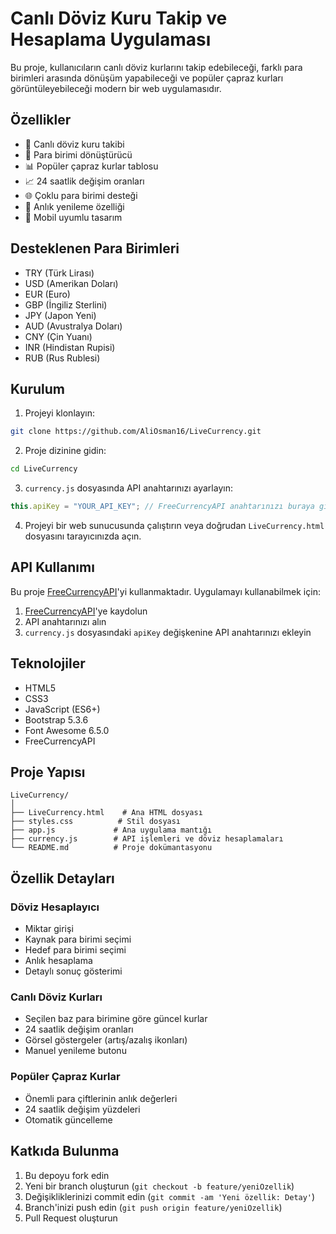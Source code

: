 # Canlı Döviz Kuru Takip ve Hesaplama Uygulaması

Bu proje, kullanıcıların canlı döviz kurlarını takip edebileceği, farklı para birimleri arasında dönüşüm yapabileceği ve popüler çapraz kurları görüntüleyebileceği modern bir web uygulamasıdır.

## Özellikler

- 💱 Canlı döviz kuru takibi
- 🔄 Para birimi dönüştürücü
- 📊 Popüler çapraz kurlar tablosu
- 📈 24 saatlik değişim oranları
- 🌐 Çoklu para birimi desteği
- 🔄 Anlık yenileme özelliği
- 📱 Mobil uyumlu tasarım

## Desteklenen Para Birimleri

- TRY (Türk Lirası)
- USD (Amerikan Doları)
- EUR (Euro)
- GBP (İngiliz Sterlini)
- JPY (Japon Yeni)
- AUD (Avustralya Doları)
- CNY (Çin Yuanı)
- INR (Hindistan Rupisi)
- RUB (Rus Rublesi)

## Kurulum

1. Projeyi klonlayın:
```bash
git clone https://github.com/AliOsman16/LiveCurrency.git
```

2. Proje dizinine gidin:
```bash
cd LiveCurrency
```

3. `currency.js` dosyasında API anahtarınızı ayarlayın:
```javascript
this.apiKey = "YOUR_API_KEY"; // FreeCurrencyAPI anahtarınızı buraya girin
```

4. Projeyi bir web sunucusunda çalıştırın veya doğrudan `LiveCurrency.html` dosyasını tarayıcınızda açın.

## API Kullanımı

Bu proje [FreeCurrencyAPI](https://freecurrencyapi.com/)'yi kullanmaktadır. Uygulamayı kullanabilmek için:

1. [FreeCurrencyAPI](https://freecurrencyapi.com/)'ye kaydolun
2. API anahtarınızı alın
3. `currency.js` dosyasındaki `apiKey` değişkenine API anahtarınızı ekleyin

## Teknolojiler

- HTML5
- CSS3
- JavaScript (ES6+)
- Bootstrap 5.3.6
- Font Awesome 6.5.0
- FreeCurrencyAPI

## Proje Yapısı

```
LiveCurrency/
│
├── LiveCurrency.html    # Ana HTML dosyası
├── styles.css          # Stil dosyası
├── app.js             # Ana uygulama mantığı
├── currency.js        # API işlemleri ve döviz hesaplamaları
└── README.md          # Proje dokümantasyonu
```

## Özellik Detayları

### Döviz Hesaplayıcı
- Miktar girişi
- Kaynak para birimi seçimi
- Hedef para birimi seçimi
- Anlık hesaplama
- Detaylı sonuç gösterimi

### Canlı Döviz Kurları
- Seçilen baz para birimine göre güncel kurlar
- 24 saatlik değişim oranları
- Görsel göstergeler (artış/azalış ikonları)
- Manuel yenileme butonu

### Popüler Çapraz Kurlar
- Önemli para çiftlerinin anlık değerleri
- 24 saatlik değişim yüzdeleri
- Otomatik güncelleme

## Katkıda Bulunma

1. Bu depoyu fork edin
2. Yeni bir branch oluşturun (`git checkout -b feature/yeniOzellik`)
3. Değişikliklerinizi commit edin (`git commit -am 'Yeni özellik: Detay'`)
4. Branch'inizi push edin (`git push origin feature/yeniOzellik`)
5. Pull Request oluşturun
